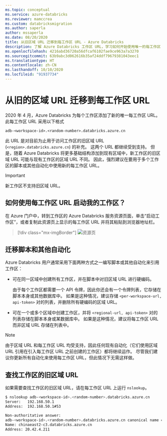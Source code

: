 ```yaml
---
ms.topic: conceptual
ms.service: azure-databricks
ms.reviewer: mamccrea
ms.custom: databricksmigration
ms.author: saperla
author: mssaperla
ms.date: 08/20/2020
title: 从旧区域 URL 迁移到每工作区 URL - Azure Databricks
description: 了解 Azure Databricks 工作区 URL，学习如何开始使用唯一的每工作区 URL。
ms.openlocfilehash: 4216abd36720a56dfcaf6102fae9ce963a7a3270
ms.sourcegitcommit: 63b9abc3d062616b35af24ddf79679381043eec1
ms.translationtype: HT
ms.contentlocale: zh-CN
ms.lasthandoff: 10/10/2020
ms.locfileid: "91937734"
---
```

# <a name="migrate-from-legacy-regional-to-per-workspace-urls"></a>从旧的区域 URL 迁移到每工作区 URL

2020 年 4 月，Azure Databricks 为每个工作区添加了新的唯一每工作区 URL。 此每工作区 URL 采用以下格式

`adb-<workspace-id>.<random-number>.databricks.azure.cn`

此 URL 是对目前为止用于访问工作区的旧区域 URL (`<region>.databricks.azure.cn`) 的补充。 这两个 URL 都继续受到支持。 但是，随着 Azure Databricks 将更多基础结构添加到现有区域中，新工作区的旧区域 URL 可能与现有工作区的区域 URL 不同。 因此，强烈建议在要用于多个工作区的脚本或其他自动化中使用新的每工作区 URL。

> [!IMPORTANT]
>
> 新工作区不支持旧区域 URL。

## <a name="how-do-i-launch-my-workspace-using-the-per-workspace-url"></a>如何使用每工作区 URL 启动我的工作区？

在 Azure 门户中，转到工作区的 Azure Databricks 服务资源页面，单击“启动工作区”，或者复制此资源页上显示的每工作区 URL 并将其粘贴到浏览器地址栏。

> [!div class="mx-imgBorder"]
> ![资源页](../_static/images/workspace/resource-per-workspace-url.png)

## <a name="migrate-scripts-and-other-automation"></a>迁移脚本和其他自动化

Azure Databricks 用户通常采用下面两种方式之一编写脚本或其他自动化来引用工作区：

* 可在同一区域中创建所有工作区，并在脚本中对旧区域 URL 进行硬编码。

  由于每个工作区都需要一个 API 令牌，因此你还会有一个令牌列表，它存储在脚本本身或其他数据库中。 如果是这种情况，建议存储 `<per-workspace-url, api-token>` 对的列表，并删除所有硬编码的区域 URL。

* 可在一个或多个区域中创建工作区，并将 `<regional-url, api-token>` 对的列表存储在脚本本身或某数据库中。 如果是这种情况，建议将每工作区 URL 而非区域 URL 存储在列表中。

> [!NOTE]
>
> 由于区域 URL 和每工作区 URL 均受支持，因此任何现有自动化（它们使用区域 URL 引用在引入每工作区 URL 之前创建的工作区）都将继续运作。 尽管我们建议你更新所有自动化来使用每工作区 URL，但此情况下无需这样做。

## <a name="find-the-legacy-regional-url-for-a-workspace"></a>查找工作区的旧区域 URL

如果需要查找工作区的旧区域 URL，请在每工作区 URL 上运行 `nslookup`。

```bash
$ nslookup adb-<workspace-id>.<random-number>.databricks.azure.cn
Server:   192.168.50.1
Address:  192.168.50.1#53

Non-authoritative answer:
adb-<workspace-id>.<random-number>.databricks.azure.cn canonical name = chinaeast2-c3.databricks.azure.cn.
Name: chinaeast2-c3.databricks.azure.cn
Address: 20.42.4.211
```